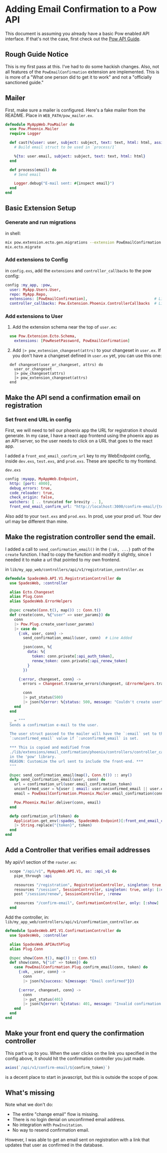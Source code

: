 # Adding Email Confirmation to a Pow API

This document is assuming you already have a basic Pow enabled API interface.
If that's not the case, first check out the [Pow API Guide](https://github.com/danschultzer/pow/blob/master/guides/api.md).

## Rough Guide Notice

This is my first pass at this.  I've had to do some hackish
changes.  Also, not all features of the `PowEmailConfirmation` extension are
implemented.  This is is more of a "What one person did to get it to work"
and not a "officially sanctioned guide."

## Mailer

First, make sure a mailer is configured.  Here's a fake mailer from the README.  Place in `WEB_PATH/pow_mailer.ex`.

```elixir
defmodule MyAppWeb.PowMailer do
  use Pow.Phoenix.Mailer
  require Logger

  def cast(%{user: user, subject: subject, text: text, html: html, assigns: _assigns}) do
    # Build email struct to be used in `process/1`

    %{to: user.email, subject: subject, text: text, html: html}
  end

  def process(email) do
    # Send email

    Logger.debug("E-mail sent: #{inspect email}")
  end
end
```

## Basic Extension Setup

### Generate and run migrations

in shell:
```sh
mix pow.extension.ecto.gen.migrations --extension PowEmailConfirmation
mix.ecto.migrate
```

### Add extensions to Config

in `config.exs`, add the `extensions` and `controller_callbacks` to the pow config:
```elixir
config :my_app, :pow,
  user: MyApp.Users.User,
  repo: MyApp.Repo,
  extensions: [PowEmailConfirmation],                              # Line Added
  controller_callbacks: Pow.Extension.Phoenix.ControllerCallbacks  # Line Added
```

### Add extensions to User

1. Add the extension schema near the top of `user.ex`:
```elixir
  use Pow.Extension.Ecto.Schema,
    extensions: [PowResetPassword, PowEmailConfirmation]
```

2. Add `|> pow_extension_changeset(attrs)` to your changeset in `user.ex`.
If you don't have a changeset defined in `user.ex` yet, you can use this one:
```
  def changeset(user_or_changeset, attrs) do
    user_or_changeset
    |> pow_changeset(attrs)
    |> pow_extension_changeset(attrs)
  end
```

## Make the API send a confirmation email on registration

### Set front end URL in config

First, we will need to tell our phoenix app the URL for registration
it should generate.  In my case, I have a react app frontend using
the phoenix app as an API server, so the user needs to click on a
URL that goes to the react app.

I added a `front_end_email_confirm_url` key to my WebEndpoint config,
inside `dev.exs`, `test.exs`, and `prod.exs`.  These are specific
to my frontend.

`dev.exs`
```elixir
config :myapp, MyAppWeb.Endpoint,
  http: [port: 4000],
  debug_errors: true,
  code_reloader: true,
  check_origin: false,
  watchers: [ .. truncated for brevity .. ],
  front_end_email_confirm_url: "http://localhost:3000/confirm-email/{token}"   # line added
```

Also add to your `test.exs` and `prod.exs`.  In prod, use your prod url.  Your
dev url may be different than mine.

## Make the registration controller send the email.

I added a call to `send_confirmation_email()` in the `{:ok, ...}` path
of the `create` function.  I had to copy the function and modify it slightly,
since I needed it to make a url that pointed to my own frontend.

in `lib/my_app_web/controllers/api/v1/registration_controller.ex`

```elixir
defmodule SpadesWeb.API.V1.RegistrationController do
  use SpadesWeb, :controller

  alias Ecto.Changeset
  alias Plug.Conn
  alias SpadesWeb.ErrorHelpers

  @spec create(Conn.t(), map()) :: Conn.t()
  def create(conn, %{"user" => user_params}) do
    conn
    |> Pow.Plug.create_user(user_params)
    |> case do
      {:ok, user, conn} ->
        send_confirmation_email(user, conn)  # Line Added

        json(conn, %{
          data: %{
            token: conn.private[:api_auth_token],
            renew_token: conn.private[:api_renew_token]
          }
        })

      {:error, changeset, conn} ->
        errors = Changeset.traverse_errors(changeset, &ErrorHelpers.translate_error/1)

        conn
        |> put_status(500)
        |> json(%{error: %{status: 500, message: "Couldn't create user", errors: errors}})
    end
  end

  _ = """
  Sends a confirmation e-mail to the user.

  The user struct passed to the mailer will have the `:email` set to the
  `:unconfirmed_email` value if `:unconfirmed_email` is set.

  *** This is copied and modified from
  ./lib/extensions/email_confirmation/phoenix/controllers/controller_callbacks.ex
  in the 'pow' library.
  REASON: Customize the url sent to include the front-end. ***
  """

  @spec send_confirmation_email(map(), Conn.t()) :: any()
  defp send_confirmation_email(user, conn) do
    url = confirmation_url(user.email_confirmation_token)
    unconfirmed_user = %{user | email: user.unconfirmed_email || user.email}
    email = PowEmailConfirmation.Phoenix.Mailer.email_confirmation(conn, unconfirmed_user, url)

    Pow.Phoenix.Mailer.deliver(conn, email)
  end

  defp confirmation_url(token) do
    Application.get_env(:spades, SpadesWeb.Endpoint)[:front_end_email_confirm_url]
    |> String.replace("{token}", token)
  end
end
```

## Add a Controller that verifies email addresses

My api/v1 section of the `router.ex`:

```elixir
  scope "/api/v1", MyAppWeb.API.V1, as: :api_v1 do
    pipe_through :api

    resources "/registration", RegistrationController, singleton: true, only: [:create]
    resources "/session", SessionController, singleton: true, only: [:create, :delete]
    post "/session/renew", SessionController, :renew

    resources "/confirm-email", ConfirmationController, only: [:show]  # Line Added
  end
```

Add the controller, in: `lib/my_app_web/controllers/api/v1/confirmation_controller.ex`

```elixir
defmodule SpadesWeb.API.V1.ConfirmationController do
  use SpadesWeb, :controller

  alias SpadesWeb.APIAuthPlug
  alias Plug.Conn

  @spec show(Conn.t(), map()) :: Conn.t()
  def show(conn, %{"id" => token}) do
    case PowEmailConfirmation.Plug.confirm_email(conn, token) do
      {:ok, _user, conn} ->
        conn
        |> json(%{success: %{message: "Email confirmed"}})

      {:error, changeset, conn} ->
        conn
        |> put_status(401)
        |> json(%{error: %{status: 401, message: "Invalid confirmation code"}})
    end
  end
end
```

## Make your front end query the confirmation controller

This part's up to you.  When the user clicks on the link you specified
in the config above, it should hit the confirmation controller you just made.

```javascript
axios(`/api/v1/confirm-email/${confirm_token}`)
```

is a decent place to start in javascript, but this is outside the scope of pow.

## What's missing

Note what we don't do:

* The entire "change email" flow is missing.
* There is no login denial on unconfirmed email address.
* No integration with `PowInvitation`.
* No way to resend confirmation email.

However, I was able to get an email sent on registration with a link that
updates that user as confirmed in the database.

